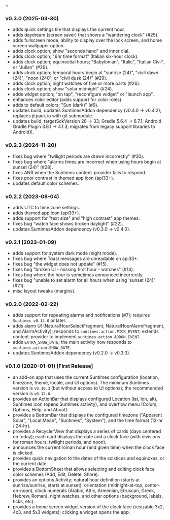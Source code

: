 ~

### v0.3.0 (2025-03-30)
* adds quick settings tile that displays the current hour.
* adds daydream (screen saver) that shows a "wandering clock" (#25).
* adds fullscreen mode, ability to display over the lock screen, and home screen wallpaper option.
* adds clock option; show "seconds hand" and inner dial.
* adds clock option; "6hr time format" (Italian six-hour clock).
* adds clock option; equinoctial hours; "Babylonian", "Italic", "Italian Civil", or "Julian" (#29).
* adds clock option; temporal hours begin at "sunrise (24)", "civil dawn (24)", "noon (240", or "civil dusk (24)" (#29).
* adds clock option; night watches of five or more parts (#26).
* adds clock option; show "solar midnight" (#24).
* adds widget option; "on tap", "reconfigure widget" or "launch app".
* enhances color editor (adds support for color roles).
* adds to default colors; "Sun (dark)" (#9).
* updates build; updates SuntimesAddon dependency (v0.4.0 -> v0.4.2); replaces jitpack.io with git submodule.
* updates build; targetSdkVersion 28 -> 33; Gradle 5.6.4 -> 6.7.1; Android Gradle Plugin 3.6.1 -> 4.1.3; migrates from legacy support libraries to AndroidX.

### v0.2.3 (2024-11-20)
* fixes bug where "twilight periods are drawn incorrectly" (#30).
* fixes bug where "alarms times are incorrect when using hours begin at sunset (24)" (#28).
* fixes ANR when the Suntimes content-provider fails to respond.
* fixes poor contrast in themed app icon (api33+).
* updates default color schemes.

### v0.2.2 (2023-08-04)
* adds UTC to time zone settings.
* adds themed app icon (api33+).
* adds support for "text size" and "high contrast" app themes.
* fixes bug "watch face shows broken daylight" (#22).
* updates SuntimesAddon dependency (v0.3.0 -> v0.4.0).

### v0.2.1 (2023-01-09)
* adds support for system dark mode (night mode).
* fixes bug where Toast messages are unreadable on api33+.
* fixes bug "the widget does not update" (#15).
* fixes bug "broken UI - missing first hour - watches" (#14).
* fixes bug where the hour is sometimes announced incorrectly.
* fixes bug "unable to set alarm for all hours when using 'sunset (24)' (#21).
* misc layout tweaks (margins).

### v0.2.0 (2022-02-22)
* adds support for repeating alarms and notifications (#7); requires `Suntimes v0.14.0` or later.
* adds alarm UI (NaturalHourSelectFragment, NaturalHourAlarmFragment, and AlarmActivity); responds to `suntimes.action.PICK_EVENT`; extends content-provider to implement `suntimes.action.ADDON_EVENT`. 
* adds `EXTRA_SHOW_DATE`; the main activity now responds to `suntimes.action.SHOW_DATE`.
* updates SuntimesAddon dependency (v0.2.0 -> v0.3.0).

### v0.1.0 (2020-01-01) [First Release]
* an add-on app that uses the current Suntimes configuration (location, timezone, theme, locale, and UI options). The minimum Suntimes version is `v0.10.3` (but without access to UI options); the recommended version is `v0.12.6`.
* provides an ActionBar that displays configured Location (lat, lon, alt), Suntimes icon (opens Suntimes activity), and overflow menu (Colors, Options, Help, and About).
* provides a BottomBar that displays the configured timezone ("Apparent Solar", "Local Mean", "Suntimes", "System"), and the time format (12-hr / 24-hr). 
* provides a RecyclerView that displays a series of cards (days centered on today); each card displays the date and a clock face (with divisions for roman hours, twilight periods, and noon).
* announces the current roman hour (and given time) when the clock face is clicked.
* provides quick navigation to the dates of the solstices and equinoxes, or the current date.
* provides a BottomSheet that allows selecting and editing clock face color schemes (Add, Edit, Delete, Share).  
* provides an options Activity; natural hour definition (starts at sunrise/sunrise, starts at sunset),  orientation (midnight-at-top, center-on-noon), clock numerals (Arabic, Attic, Armenian, Etruscan, Greek, Hebrew, Roman), night watches, and other options (background, labels, ticks, etc).  
* provides a home screen widget version of the clock face (resizable 3x2, 4x3, and 5x3 widgets); clicking a widget opens the app.